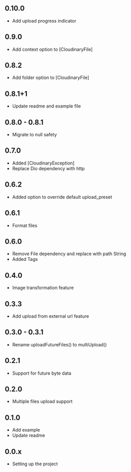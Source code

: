 ## 0.10.0
- Add upload progress indicator

## 0.9.0
- Add context option to [CloudinaryFile]

## 0.8.2
- Add folder option to [CloudinaryFile]

## 0.8.1+1

- Update readme and example file

## 0.8.0 - 0.8.1

- Migrate to null safety

## 0.7.0

- Added [CloudinaryException]
- Replace Dio dependency with http

## 0.6.2

- Added option to override default upload_preset

## 0.6.1

- Format files

## 0.6.0

- Remove File dependency and replace with path String
- Added Tags

## 0.4.0

- Image transformation feature

## 0.3.3

- Add upload from external url feature

## 0.3.0 - 0.3.1

- Rename uploadFutureFiles() to multiUpload()

## 0.2.1

- Support for future byte data

## 0.2.0

- Multiple files upload support

## 0.1.0

- Add example
- Update readme

## 0.0.x

- Setting up the project
